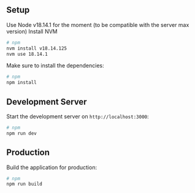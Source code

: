 ## Setup

Use Node v18.14.1 for the moment (to be compatible with the server max version)
Install NVM

```bash
# npm
nvm install v18.14.125
nvm use 18.14.1
```

Make sure to install the dependencies:

```bash
# npm
npm install
```

## Development Server

Start the development server on `http://localhost:3000`:

```bash
# npm
npm run dev
```

## Production

Build the application for production:

```bash
# npm
npm run build
```
